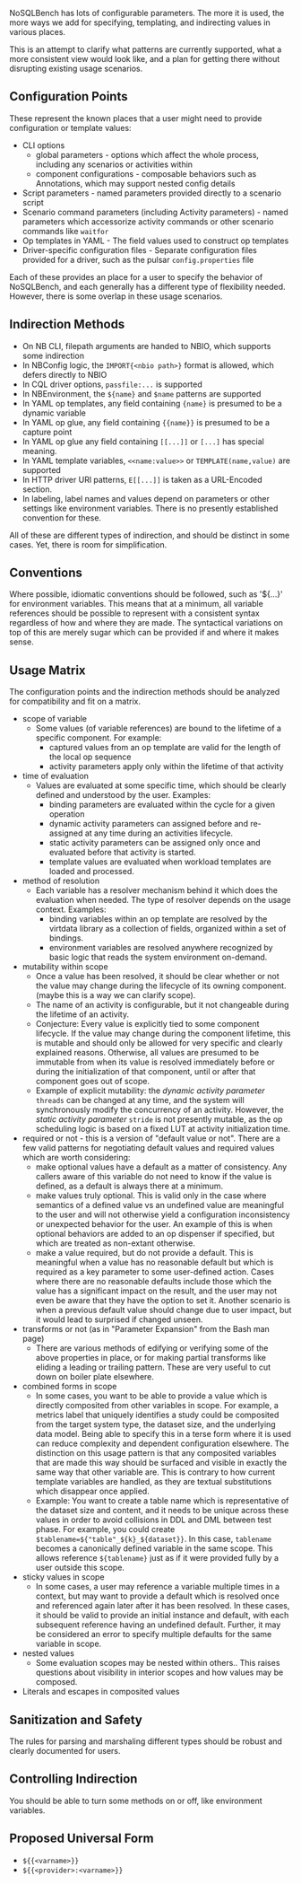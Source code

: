 NoSQLBench has lots of configurable parameters. The more it is used, the more ways we add for specifying, templating, and indirecting values in various places.

This is an attempt to clarify what patterns are currently supported, what a more consistent view would look like, and a plan for getting there without disrupting existing usage scenarios.

## Configuration Points

These represent the known places that a user might need to provide configuration or template values:

* CLI options
    * global parameters - options which affect the whole process, including any scenarios or activities within
    * component configurations - composable behaviors such as Annotations, which may support nested config details
* Script parameters - named parameters provided directly to a scenario script
* Scenario command parameters (including Activity parameters) - named parameters which accessorize activity commands or other scenario commands like `waitfor`
* Op templates in YAML - The field values used to construct op templates
* Driver-specific configuration files - Separate configuration files provided for a driver, such as the pulsar `config.properties` file

Each of these provides an place for a user to specify the behavior of NoSQLBench, and each generally has a different type of flexibility needed. However, there is some overlap in these usage scenarios.

## Indirection Methods

* On NB CLI, filepath arguments are handed to NBIO, which supports some indirection
* In NBConfig logic, the `IMPORT{<nbio path>}` format is allowed, which defers directly to NBIO
* In CQL driver options, `passfile:...` is supported
* In NBEnvironment, the `${name}` and `$name` patterns are supported
* In YAML op templates, any field containing `{name}` is presumed to be a dynamic variable
* In YAML op glue, any field containing `{{name}}` is presumed to be a capture point
* In YAML op glue any field containing `[[...]]` or `[...]` has special meaning.
* In YAML template variables, `<<name:value>>` or `TEMPLATE(name,value)` are supported
* In HTTP driver URl patterns, `E[[...]]` is taken as a URL-Encoded section.
* In labeling, label names and values depend on parameters or other settings like environment
  variables. There is no presently established convention for these.


All of these are different types of indirection, and should be distinct in some cases. Yet, there is room for simplification.

## Conventions

Where possible, idiomatic conventions should be followed, such as '${...}' for environment
variables. This means that at a minimum, all variable references should be possible to represent
with a consistent syntax regardless of how and where they are made. The syntactical variations
on top of this are merely sugar which can be provided if and where it makes sense.

## Usage Matrix

The configuration points and the indirection methods should be analyzed for compatibility and
fit on a matrix.

* scope of variable
  * Some values (of variable references) are bound to the lifetime of a specific component. For
    example:
    * captured values from an op template are valid for the length of the local op sequence
    * activity parameters apply only within the lifetime of that activity
* time of evaluation
  * Values are evaluated at some specific time, which should be clearly defined and understood
    by the user. Examples:
    * binding parameters are evaluated within the cycle for a given operation
    * dynamic activity parameters can assigned before and re-assigned at any time during an
      activities lifecycle.
    * static activity parameters can be assigned only once and evaluated before that activity is
      started.
    * template values are evaluated when workload templates are loaded and processed.
* method of resolution
  * Each variable has a resolver mechanism behind it which does the evaluation when needed. The
    type of resolver depends on the usage context. Examples:
    * binding variables within an op template are resolved by the virtdata library as a
      collection of fields, organized within a set of bindings.
    * environment variables are resolved anywhere recognized by basic logic that reads the
      system environment on-demand.
* mutability within scope
  * Once a value has been resolved, it should be clear whether or not the value may change
    during the lifecycle of its owning component. (maybe this is a way we can clarify scope).
  * The name of an activity is configurable, but it not changeable during the lifetime of an
    activity.
  * Conjecture: Every value is explicitly tied to some component lifecycle. If the value may
    change during the component lifetime, this is mutable and should only be allowed for very
    specific and clearly explained reasons. Otherwise, all values are presumed to be immutable
    from when its value is resolved immediately before or during the initialization of that
    component, until or after that component goes out of scope.
  * Example of explicit mutability: the _dynamic activity parameter_ `threads` can be changed at
    any time, and the system will synchronously modify the concurrency of an activity. However,
    the _static activity parameter_ `stride` is not presently mutable, as the op scheduling
    logic is based on a fixed LUT at activity initialization time.
* required or not - this is a version of "default value or not". There are a few valid patterns
  for negotiating default values and required values which are worth considering:
  * make optional values have a default as a matter of consistency. Any callers aware of
    this variable do not need to know if the value is defined, as a default is always there at
    a minimum.
  * make values truly optional. This is valid only in the case where semantics of a defined
    value vs an undefined value are meaningful to the user and will not otherwise yield a
    configuration inconsistency or unexpected behavior for the user. An example of this is
    when optional behaviors are added to an op dispenser if specified, but which are treated
    as non-extant otherwise.
  * make a value required, but do not provide a default. This is meaningful when a value
    has no reasonable default but which is required as a key parameter to some user-defined
    action. Cases where there are no reasonable defaults include those which the value has a
    significant impact on the result, and the user may not even be aware that they have
    the option to set it. Another scenario is when a previous default value should change due
    to user impact, but it would lead to surprised if changed unseen.
* transforms or not (as in "Parameter Expansion" from the Bash man page)
  * There are various methods of edifying or verifying some of the above properties in place, or
    for making partial transforms like eliding a leading or trailing pattern. These are very
    useful to cut down on boiler plate elsewhere.
* combined forms in scope
  * In some cases, you want to be able to provide a value which is directly composited from
    other variables in scope. For example, a metrics label that uniquely identifies a study
    could be composited from the target system type, the dataset size, and the underlying data
    model. Being able to specify this in a terse form where it is used can reduce complexity and
    dependent configuration elsewhere. The distinction on this usage pattern is that any
    composited variables that are made this way should be surfaced and visible in exactly the
    same way that other variable are. This is contrary to how current template variables are
    handled, as they are textual substitutions which disappear once applied.
  * Example: You want to create a table name which is representative of the dataset size and
    content, and it needs to be unique across these values in order to avoid collisions in DDL
    and DML between test phase. For example, you could create
    `$tablename=${"table"_${k}_${dataset}}`. In this case, `tablename` becomes a canonically
    defined variable in the same scope. This allows reference `${tablename}` just as if it were
    provided fully by a user outside this scope.
* sticky values in scope
  * In some cases, a user may reference a variable multiple times in a context, but may want to
    provide a default which is resolved once and referenced again later after it has been
    resolved. In these cases, it should be valid to provide an initial instance and default,
    with each subsequent reference having an undefined default. Further, it may be considered
    an error to specify multiple defaults for the same variable in scope.
* nested values
  * Some evaluation scopes may be nested within others.. This raises questions about visibility
    in interior scopes and how values may be composed.
* Literals and escapes in composited values

## Sanitization and Safety

The rules for parsing and marshaling different types should be robust and clearly documented for
users.

## Controlling Indirection

You should be able to turn some methods on or off, like environment variables.

## Proposed Universal Form

- `${{<varname>}}`
- `${{<provider>:<varname>}}`




